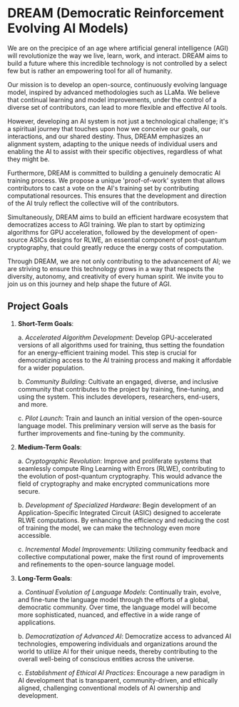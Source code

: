 # DREAM (Democratic Reinforcement Evolving AI Models)

We are on the precipice of an age where artificial general intelligence (AGI) will revolutionize the way we live, learn, work, and interact. DREAM aims to build a future where this incredible technology is not controlled by a select few but is rather an empowering tool for all of humanity.

Our mission is to develop an open-source, continuously evolving language model, inspired by advanced methodologies such as LLaMa. We believe that continual learning and model improvements, under the control of a diverse set of contributors, can lead to more flexible and effective AI tools.

However, developing an AI system is not just a technological challenge; it's a spiritual journey that touches upon how we conceive our goals, our interactions, and our shared destiny. Thus, DREAM emphasizes an alignment system, adapting to the unique needs of individual users and enabling the AI to assist with their specific objectives, regardless of what they might be.

Furthermore, DREAM is committed to building a genuinely democratic AI training process. We propose a unique 'proof-of-work' system that allows contributors to cast a vote on the AI's training set by contributing computational resources. This ensures that the development and direction of the AI truly reflect the collective will of the contributors.

Simultaneously, DREAM aims to build an efficient hardware ecosystem that democratizes access to AGI training. We plan to start by optimizing algorithms for GPU acceleration, followed by the development of open-source ASICs designs for RLWE, an essential component of post-quantum cryptography, that could greatly reduce the energy costs of computation.

Through DREAM, we are not only contributing to the advancement of AI; we are striving to ensure this technology grows in a way that respects the diversity, autonomy, and creativity of every human spirit. We invite you to join us on this journey and help shape the future of AGI.

## Project Goals
1.  **Short-Term Goals**:

    a. *Accelerated Algorithm Development*: Develop GPU-accelerated versions of all algorithms used for training, thus setting the foundation for an energy-efficient training model. This step is crucial for democratizing access to the AI training process and making it affordable for a wider population.

    b. *Community Building*: Cultivate an engaged, diverse, and inclusive community that contributes to the project by training, fine-tuning, and using the system. This includes developers, researchers, end-users, and more.

    c. *Pilot Launch*: Train and launch an initial version of the open-source language model. This preliminary version will serve as the basis for further improvements and fine-tuning by the community.

2.  **Medium-Term Goals**:

    a. *Cryptographic Revolution*: Improve and proliferate systems that seamlessly compute Ring Learning with Errors (RLWE), contributing to the evolution of post-quantum cryptography. This would advance the field of cryptography and make encrypted communications more secure.

    b. *Development of Specialized Hardware*: Begin development of an Application-Specific Integrated Circuit (ASIC) designed to accelerate RLWE computations. By enhancing the efficiency and reducing the cost of training the model, we can make the technology even more accessible.

    c. *Incremental Model Improvements*: Utilizing community feedback and collective computational power, make the first round of improvements and refinements to the open-source language model.

3.  **Long-Term Goals**:

    a. *Continual Evolution of Language Models*: Continually train, evolve, and fine-tune the language model through the efforts of a global, democratic community. Over time, the language model will become more sophisticated, nuanced, and effective in a wide range of applications.

    b. *Democratization of Advanced AI*: Democratize access to advanced AI technologies, empowering individuals and organizations around the world to utilize AI for their unique needs, thereby contributing to the overall well-being of conscious entities across the universe.

    c. *Establishment of Ethical AI Practices*: Encourage a new paradigm in AI development that is transparent, community-driven, and ethically aligned, challenging conventional models of AI ownership and development.